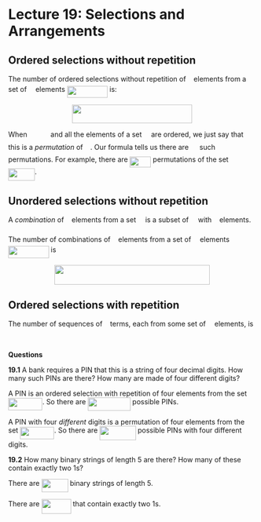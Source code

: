 # Lecture 19: Selections and Arrangements

## Ordered selections without repetition

The number of ordered selections without repetition of <img src="/lectures/tex/89f2e0d2d24bcf44db73aab8fc03252c.svg?invert_in_darkmode&sanitize=true" align=middle width=7.87295519999999pt height=14.15524440000002pt/> elements from a set
of <img src="/lectures/tex/55a049b8f161ae7cfeb0197d75aff967.svg?invert_in_darkmode&sanitize=true" align=middle width=9.86687624999999pt height=14.15524440000002pt/> elements <img src="/lectures/tex/659a9643eddf51cc290c19c87cf33314.svg?invert_in_darkmode&sanitize=true" align=middle width=82.57973624999998pt height=24.65753399999998pt/> is:

<p align="center"><img src="/lectures/tex/451f7da1a1669ff6cc0777dcda4a9364.svg?invert_in_darkmode&sanitize=true" align=middle width=243.48666045000002pt height=37.9216761pt/></p>

When <img src="/lectures/tex/880574c17268de1fe3aacbbd9c5ba596.svg?invert_in_darkmode&sanitize=true" align=middle width=39.65746289999999pt height=14.15524440000002pt/> and all the elements of a set <img src="/lectures/tex/e257acd1ccbe7fcb654708f1a866bfe9.svg?invert_in_darkmode&sanitize=true" align=middle width=11.027402099999989pt height=22.465723500000017pt/> are ordered, we just say that this
is a _permutation_ of <img src="/lectures/tex/e257acd1ccbe7fcb654708f1a866bfe9.svg?invert_in_darkmode&sanitize=true" align=middle width=11.027402099999989pt height=22.465723500000017pt/>. Our formula tells us there are <img src="/lectures/tex/50c0357224674ab662b8ea5e5ca3eb8a.svg?invert_in_darkmode&sanitize=true" align=middle width=14.433101099999991pt height=22.831056599999986pt/> such
permutations. For example, there are <img src="/lectures/tex/85913a56dd00b08a2a4c65184b3d106f.svg?invert_in_darkmode&sanitize=true" align=middle width=42.92227334999999pt height=22.831056599999986pt/> permutations of the set
<img src="/lectures/tex/b5935d2873e269fe97955fa45c8ee5a6.svg?invert_in_darkmode&sanitize=true" align=middle width=53.90794035pt height=24.65753399999998pt/>.

## Unordered selections without repetition

A _combination_ of <img src="/lectures/tex/89f2e0d2d24bcf44db73aab8fc03252c.svg?invert_in_darkmode&sanitize=true" align=middle width=7.87295519999999pt height=14.15524440000002pt/> elements from a set <img src="/lectures/tex/e257acd1ccbe7fcb654708f1a866bfe9.svg?invert_in_darkmode&sanitize=true" align=middle width=11.027402099999989pt height=22.465723500000017pt/> is a subset of <img src="/lectures/tex/e257acd1ccbe7fcb654708f1a866bfe9.svg?invert_in_darkmode&sanitize=true" align=middle width=11.027402099999989pt height=22.465723500000017pt/> with <img src="/lectures/tex/89f2e0d2d24bcf44db73aab8fc03252c.svg?invert_in_darkmode&sanitize=true" align=middle width=7.87295519999999pt height=14.15524440000002pt/>
elements.

The number of combinations of <img src="/lectures/tex/89f2e0d2d24bcf44db73aab8fc03252c.svg?invert_in_darkmode&sanitize=true" align=middle width=7.87295519999999pt height=14.15524440000002pt/> elements from a set of <img src="/lectures/tex/55a049b8f161ae7cfeb0197d75aff967.svg?invert_in_darkmode&sanitize=true" align=middle width=9.86687624999999pt height=14.15524440000002pt/> elements <img src="/lectures/tex/4d1f4471f3505b6f640aa18a4dbed3d5.svg?invert_in_darkmode&sanitize=true" align=middle width=82.57973624999998pt height=24.65753399999998pt/> is

<p align="center"><img src="/lectures/tex/e8bfddd2decc41cc4261a6ad4720646d.svg?invert_in_darkmode&sanitize=true" align=middle width=315.8564442pt height=39.452455349999994pt/></p>

## Ordered selections with repetition

The number of sequences of <img src="/lectures/tex/89f2e0d2d24bcf44db73aab8fc03252c.svg?invert_in_darkmode&sanitize=true" align=middle width=7.87295519999999pt height=14.15524440000002pt/> terms, each from some set of <img src="/lectures/tex/55a049b8f161ae7cfeb0197d75aff967.svg?invert_in_darkmode&sanitize=true" align=middle width=9.86687624999999pt height=14.15524440000002pt/> elements, is

<p align="center"><img src="/lectures/tex/71c1a27040d5806e4bf178b0d3d41554.svg?invert_in_darkmode&sanitize=true" align=middle width=147.29414865pt height=13.1114775pt/></p>

**Questions**

**19.1** A bank requires a PIN that this is a string of four decimal digits. How
many such PINs are there? How many are made of four different digits?

A PIN is an ordered selection with repetition of four elements from the set
<img src="/lectures/tex/6090d842ab3a28d61c4d311fa3c575d7.svg?invert_in_darkmode&sanitize=true" align=middle width=69.40625339999998pt height=24.65753399999998pt/>. So there are <img src="/lectures/tex/2a15b76747e110fd0af39e7335c40457.svg?invert_in_darkmode&sanitize=true" align=middle width=86.82655574999998pt height=26.76175259999998pt/> possible PINs.

A PIN with four _different_ digits is a permutation of four elements from the
set <img src="/lectures/tex/6090d842ab3a28d61c4d311fa3c575d7.svg?invert_in_darkmode&sanitize=true" align=middle width=69.40625339999998pt height=24.65753399999998pt/>. So there are <img src="/lectures/tex/606c628a97353f8ce07aae8524894d7f.svg?invert_in_darkmode&sanitize=true" align=middle width=73.59362999999999pt height=28.92634470000001pt/> possible PINs with
four different digits.

**19.2** How many binary strings of length 5 are there? How many of these
contain exactly two 1s?

There are <img src="/lectures/tex/95de08ccc1e1b5f3ce14ed748478354c.svg?invert_in_darkmode&sanitize=true" align=middle width=53.94971834999998pt height=26.76175259999998pt/> binary strings of length 5.

There are <img src="/lectures/tex/689ed70c96a7d7e9c6d639d2253e4fb8.svg?invert_in_darkmode&sanitize=true" align=middle width=59.97716834999999pt height=29.419440600000005pt/> that contain exactly two 1s.

